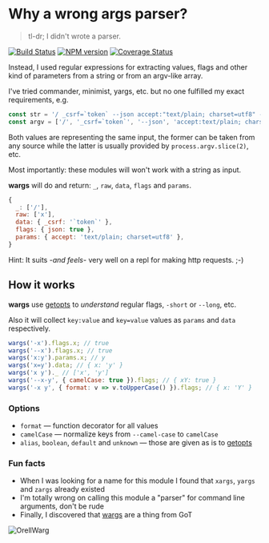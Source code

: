 # Why a wrong args parser?

> tl-dr; I didn't wrote a parser.

[![Build Status](https://travis-ci.org/pateketrueke/wargs.png)](https://travis-ci.org/pateketrueke/wargs)
[![NPM version](https://badge.fury.io/js/wargs.png)](http://badge.fury.io/js/wargs)
[![Coverage Status](https://codecov.io/github/pateketrueke/wargs/coverage.svg)](https://codecov.io/github/pateketrueke/wargs)

Instead, I used regular expressions for extracting values, flags and other kind of parameters from a string or from an argv-like array.

I've tried commander, minimist, yargs, etc. but no one fulfilled my exact requirements, e.g.

```js
const str = '/ _csrf=`token` --json accept:"text/plain; charset=utf8" -- x';
const argv = ['/', '_csrf=`token`', '--json', 'accept:text/plain; charset=utf8', '--', 'x'];
```

Both values are representing the same input, the former can be taken from any source while the latter is usually provided by `process.argv.slice(2)`, etc.

Most importantly: these modules will won't work with a string as input.

**wargs** will do and return: `_`, `raw`, `data`, `flags` and `params`.

```js
{
  _: ['/'],
  raw: ['x'],
  data: { _csrf: '`token`' },
  flags: { json: true },
  params: { accept: 'text/plain; charset=utf8' },
}
```

Hint: It suits _-and feels-_ very well on a repl for making http requests. ;-)

## How it works

**wargs** use [getopts](https://github.com/JorgeBucaran/getopts) to _understand_ regular flags, `-short` or `--long`, etc.

Also it will collect `key:value` and `key=value` values as `params` and `data` respectively.

```js
wargs('-x').flags.x; // true
wargs('--x').flags.x; // true
wargs('x:y').params.x; // y
wargs('x=y').data; // { x: 'y' }
wargs('x y')._ // ['x', 'y']
wargs('--x-y', { camelCase: true }).flags; // { xY: true }
wargs('-x y', { format: v => v.toUpperCase() }).flags; // { x: 'Y' }
```

### Options

- `format` &mdash; function decorator for all values
- `camelCase` &mdash; normalize keys from `--camel-case` to `camelCase`
- `alias`, `boolean`, `default` and `unknown` &mdash; those are given as is to [getopts](https://github.com/JorgeBucaran/getopts)

### Fun facts

- When I was looking for a name for this module I found that `xargs`, `yargs` and `zargs` already existed
- I'm totally wrong on calling this module a "parser" for command line arguments, don't be rude
- Finally, I discovered that [wargs](http://gameofthrones.wikia.com/wiki/Warg) are a thing from GoT

![OrellWarg](http://vignette2.wikia.nocookie.net/gameofthrones/images/f/fc/OrellWarg.jpg/revision/latest)
